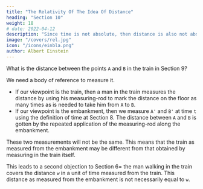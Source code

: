 ```yaml
---
title: "The Relativity Of The Idea Of Distance"
heading: "Section 10"
weight: 18
# date: 2022-04-12
description: "Since time is not absolute, then distance is also not absolute, but varies depending on viewpoint. This will allow length contraction via the Lorentz Transformation in Section 12"
image: "/covers/rel.jpg"
icon: "/icons/einbla.png"
author: Albert Einstein
---
```



What is the distance between the points `A` and `B` in the train in Section 9?

We need a body of reference to measure it. 

<!-- It is the simplest plan to use the train itself as the reference-body (co-ordinate system).  -->

- If our viewpoint is the train, then a man in the train measures the distance by using his measuring-rod to mark the distance on the floor as many times as is needed to take him from `A` to `B`.
- If our viewpoint is the embankment, then we measure `A'` and `B'` at time `t` using the definition of time at Section 8. The distance between `A` and `B` is gotten by the repeated application of the measuring-rod along the embankment.

These two measurements will not be the same. This means that the train as measured from the embankment may be different from that obtained by measuring in the train itself. 

This leads to a second objection to Section 6=  the man walking in the train covers the distance `w` in a unit of time measured from the train. This distance as measured from the embankment is not necessarily equal to `w`.

<!-- Then the number which tells us how often the rod has to be laid down is the required distance. -->

<!-- It is a different matter when the distance has to be judged from the railway line. Here the following method suggests itself. 

If we call `A'` and `B'` the two points on the train whose distance apart is required, then both of these points are -->

<!-- e.g. the middle of the first and of the hundredth carriage.
moving with the velocity v along the embankment.

In the first place we require to determine the points A and B of the embankment which are just being passed by the two points A' and B' at a particular time t — judged from the embankment. 

These points A and B of the embankment can be determined by applying the definition of time given in Section 8.  -->
